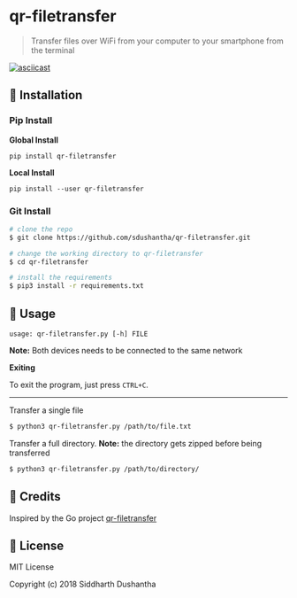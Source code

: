 # qr-filetransfer
> Transfer files over WiFi from your computer to your smartphone from the terminal

[![asciicast](https://asciinema.org/a/173861.png)](https://asciinema.org/a/173861)

## 💾 Installation

### Pip Install

**Global Install**

```pip install qr-filetransfer```

**Local Install**

```pip install --user qr-filetransfer```

### Git Install

```bash
# clone the repo
$ git clone https://github.com/sdushantha/qr-filetransfer.git

# change the working directory to qr-filetransfer
$ cd qr-filetransfer

# install the requirements
$ pip3 install -r requirements.txt
```


## 🔨 Usage
```
usage: qr-filetransfer.py [-h] FILE
```

**Note:** Both devices needs to be connected to the same network

**Exiting**

To exit the program, just press ```CTRL+C```.

---

Transfer a single file
```bash
$ python3 qr-filetransfer.py /path/to/file.txt
```


Transfer a full directory. **Note:** the directory gets zipped before being transferred
```bash
$ python3 qr-filetransfer.py /path/to/directory/
```

## 🌟 Credits
Inspired by the Go project [qr-filetransfer](https://github.com/claudiodangelis/qr-filetransfer)

## 📜 License
MIT License

Copyright (c) 2018 Siddharth Dushantha
